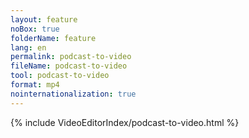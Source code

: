 ```yaml
---
layout: feature
noBox: true
folderName: feature
lang: en
permalink: podcast-to-video
fileName: podcast-to-video
tool: podcast-to-video
format: mp4
nointernationalization: true
---
```


{% include VideoEditorIndex/podcast-to-video.html %}


